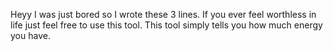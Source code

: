 Heyy I was just bored so I wrote these 3 lines. 
If you ever feel worthless in life just feel free to use this tool. 
This tool simply tells you how much energy you have. 
